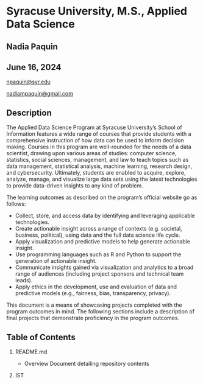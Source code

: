 # Syracuse University, M.S., Applied Data Science
## Nadia Paquin
## June 16, 2024

npaquin@syr.edu

nadiampaquin@gmail.com

## Description

The Applied Data Science Program at Syracuse University’s School of Information features a wide range of courses that provide students with a comprehensive instruction of how data can be used to inform decision making. Courses in this program are well-rounded for the needs of a data scientist, drawing upon various areas of studies: computer science, statistics, social sciences, management, and law to teach topics such as data management, statistical analysis, machine learning, research design, and cybersecurity. Ultimately, students are enabled to acquire, explore, analyze, manage, and visualize large data sets using the latest technologies to provide data-driven insights to any kind of problem. 

The learning outcomes as described on the program’s official website go as follows:
- Collect, store, and access data by identifying and leveraging applicable technologies.
- Create actionable insight across a range of contexts (e.g. societal, business, political), using data and the full data science life cycle.
- Apply visualization and predictive models to help generate actionable insight.
- Use programming languages such as R and Python to support the generation of actionable insight.
- Communicate insights gained via visualization and analytics to a broad range of audiences (including project sponsors and technical team leads).
- Apply ethics in the development, use and evaluation of data and predictive models (e.g., fairness, bias, transparency, privacy).

This document is a means of showcasing projects completed with the program outcomes in mind. The following sections include a description of final projects that demonstrate proficiency in the program outcomes. 

## Table of Contents

1. README.md 
    - Overview Document detailing repository contents
  
2. IST
